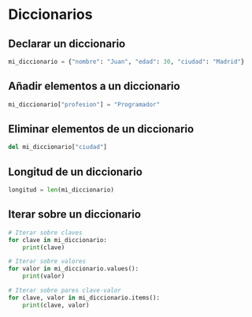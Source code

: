 # Diccionarios

## Declarar un diccionario

```python
mi_diccionario = {"nombre": "Juan", "edad": 30, "ciudad": "Madrid"}
```

## Añadir elementos a un diccionario

```python
mi_diccionario["profesion"] = "Programador"
```

## Eliminar elementos de un diccionario

```python
del mi_diccionario["ciudad"]
```

## Longitud de un diccionario

```python
longitud = len(mi_diccionario)
```

## Iterar sobre un diccionario

```python
# Iterar sobre claves
for clave in mi_diccionario:
    print(clave)

# Iterar sobre valores
for valor in mi_diccionario.values():
    print(valor)

# Iterar sobre pares clave-valor
for clave, valor in mi_diccionario.items():
    print(clave, valor)
```